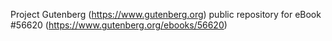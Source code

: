 Project Gutenberg (https://www.gutenberg.org) public repository for
eBook #56620 (https://www.gutenberg.org/ebooks/56620)

